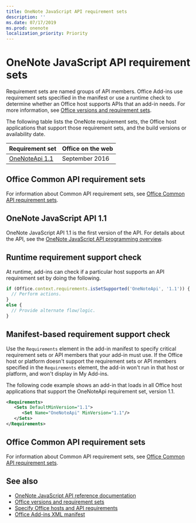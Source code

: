 ```yaml
---
title: OneNote JavaScript API requirement sets
description: ''
ms.date: 07/17/2019
ms.prod: onenote
localization_priority: Priority
---
```


# OneNote JavaScript API requirement sets

Requirement sets are named groups of API members. Office Add-ins use requirement sets specified in the manifest or use a runtime check to determine whether an Office host supports APIs that an add-in needs. For more information, see [Office versions and requirement sets](/office/dev/add-ins/develop/office-versions-and-requirement-sets).

The following table lists the OneNote requirement sets, the Office host applications that support those requirement sets, and the build versions or availability date.

|  Requirement set  |  Office on the web |
|:-----|:-----|
| [OneNoteApi 1.1](/javascript/api/onenote?view=onenote-js-1.1)  | September 2016 |  

## Office Common API requirement sets

For information about Common API requirement sets, see [Office Common API requirement sets](office-add-in-requirement-sets.md).

## OneNote JavaScript API 1.1

OneNote JavaScript API 1.1 is the first version of the API. For details about the API, see the [OneNote JavaScript API programming overview](/office/dev/add-ins/onenote/onenote-add-ins-programming-overview).

## Runtime requirement support check

At runtime, add-ins can check if a particular host supports an API requirement set by doing the following.

```js
if (Office.context.requirements.isSetSupported('OneNoteApi', '1.1')) {
  // Perform actions.
}
else {
  // Provide alternate flow/logic.
}
```

## Manifest-based requirement support check

Use the `Requirements` element in the add-in manifest to specify critical requirement sets or API members that your add-in must use. If the Office host or platform doesn't support the requirement sets or API members specified in the `Requirements` element, the add-in won't run in that host or platform, and won't display in My Add-ins.

The following code example shows an add-in that loads in all Office host applications that support the OneNoteApi requirement set, version 1.1.

```xml
<Requirements>
   <Sets DefaultMinVersion="1.1">
      <Set Name="OneNoteApi" MinVersion="1.1"/>
   </Sets>
</Requirements>
```

## Office Common API requirement sets

For information about Common API requirement sets, see [Office Common API requirement sets](office-add-in-requirement-sets.md).

## See also

- [OneNote JavaScript API reference documentation](/javascript/api/onenote)
- [Office versions and requirement sets](/office/dev/add-ins/develop/office-versions-and-requirement-sets)
- [Specify Office hosts and API requirements](/office/dev/add-ins/develop/specify-office-hosts-and-api-requirements)
- [Office Add-ins XML manifest](/office/dev/add-ins/develop/add-in-manifests)
